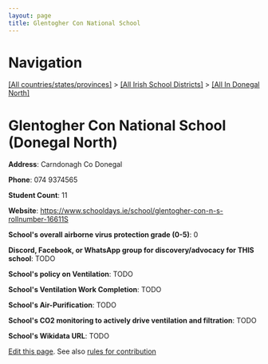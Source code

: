 ```yaml
---
layout: page
title: Glentogher Con National School
---
```

# Navigation

[[All countries/states/provinces]](../../..) > [[All Irish School Districts]](../..) > [[All In Donegal North]](..)

# Glentogher Con National School (Donegal North)

**Address**: Carndonagh Co Donegal

**Phone**: 074 9374565

**Student Count**: 11

**Website**: <https://www.schooldays.ie/school/glentogher-con-n-s-rollnumber-16611S>

**School's overall airborne virus protection grade (0-5)**: 0

**Discord, Facebook, or WhatsApp group for discovery/advocacy for THIS school**: TODO

**School's policy on Ventilation**: TODO

**School's Ventilation Work Completion**: TODO

**School's Air-Purification**: TODO

**School's CO2 monitoring to actively drive ventilation and filtration**: TODO

**School's Wikidata URL**: TODO


[Edit this page](https://github.com/ventilate-schools/Ireland/edit/main/./Donegal_North/Glentogher_Con_National_School.md). See also [rules for contribution](../../../contribution-rules/)